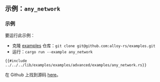 <!-- 请勿编辑此文件。它是通过运行 `./scripts/update.sh` 生成的 -->
<!-- 对此文件所做的任何更改都将被覆盖 -->
<!-- 请改为编辑或创建该模板：./src/templates/advanced/any_network.md -->
<!-- 最新更新： https://github.com/alloy-rs/examples/tree/6ac6ececdbfb33142c128f21df07cd0e92a96620 -->

## 示例：`any_network`

### 示例

要运行此示例：

- 克隆 [examples](https://github.com/alloy-rs/examples) 仓库：`git clone git@github.com:alloy-rs/examples.git`
- 运行：`cargo run --example any_network`

```rust,ignore
{{#include ../../../lib/examples/examples/advanced/examples/any_network.rs}}
```

在 Github 上找到源码 [here](https://github.com/alloy-rs/examples/tree/6ac6ececdbfb33142c128f21df07cd0e92a96620/examples/advanced/examples/any_network.rs)。